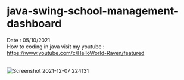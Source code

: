 # java-swing-school-management-dashboard
Date : 05/10/2021<br/>
How to coding in java
visit my youtube : https://www.youtube.com/c/HelloWorld-Raven/featured
<br/><br/>


![Screenshot 2021-12-07 224131](https://user-images.githubusercontent.com/94422538/145049732-42b365e1-77ba-4f75-8160-b264b45c1bd8.png)
